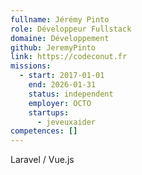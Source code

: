 ```yaml
---
fullname: Jérémy Pinto
role: Développeur Fullstack
domaine: Développement
github: JeremyPinto
link: https://codeconut.fr
missions:
  - start: 2017-01-01
    end: 2026-01-31
    status: independent
    employer: OCTO
    startups:
      - jeveuxaider
competences: []
---
```

Laravel / Vue.js